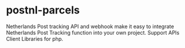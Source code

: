 # postnl-parcels
Netherlands Post tracking API and webhook make it easy to integrate Netherlands Post Tracking function into your own project. Support APIs Client Libraries for php.
